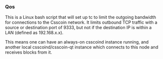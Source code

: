### Qos ###

This is a Linux bash script that will set up tc to limit the outgoing bandwidth for connections to the Csscoin network. It limits outbound TCP traffic with a source or destination port of 9333, but not if the destination IP is within a LAN (defined as 192.168.x.x).

This means one can have an always-on csscoind instance running, and another local csscoind/csscoin-qt instance which connects to this node and receives blocks from it.
